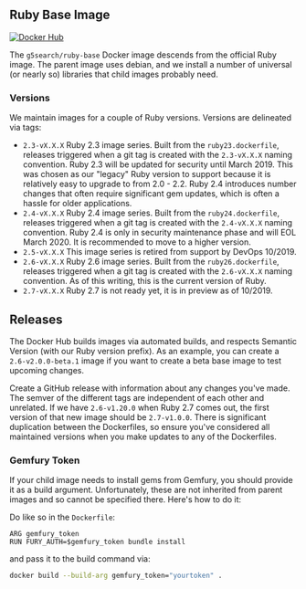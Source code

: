 ## Ruby Base Image

[![Docker Hub](https://img.shields.io/badge/docker-ready-blue.svg)](https://hub.docker.com/r/g5search/ruby-base/)

The `g5search/ruby-base` Docker image descends from the official Ruby image. The parent image uses debian, and we install a number of universal (or nearly so) libraries that child images probably need.

### Versions

We maintain images for a couple of Ruby versions. Versions are delineated via tags:

  - `2.3-vX.X.X` Ruby 2.3 image series. Built from the `ruby23.dockerfile`, releases triggered when a git tag is created with the `2.3-vX.X.X` naming convention. Ruby 2.3 will be updated for security until March 2019. This was chosen as our "legacy" Ruby version to support because it is relatively easy to upgrade to from 2.0 - 2.2. Ruby 2.4 introduces number changes that often require significant gem updates, which is often a hassle for older applications.
  - `2.4-vX.X.X` Ruby 2.4 image series. Built from the `ruby24.dockerfile`, releases triggered when a git tag is created with the `2.4-vX.X.X` naming convention. Ruby 2.4 is only in security maintenance phase and will EOL March 2020. It is recommended to move to a higher version.
  - `2.5-vX.X.X` This image series is retired from support by DevOps 10/2019.
  - `2.6-vX.X.X` Ruby 2.6 image series. Built from the `ruby26.dockerfile`, releases triggered when a git tag is created with the `2.6-vX.X.X` naming convention. As of this writing, this is the current version of Ruby.
  - `2.7-vX.X.X` Ruby 2.7 is not ready yet, it is in preview as of 10/2019.

## Releases

The Docker Hub builds images via automated builds, and respects Semantic Version (with our Ruby version prefix). As an example, you can create a `2.6-v2.0.0-beta.1` image if you want to create a beta base image to test upcoming changes.

Create a GitHub release with information about any changes you've made. The semver of the different tags are independent of each other and unrelated. If we have `2.6-v1.20.0` when Ruby 2.7 comes out, the first version of that new image should be `2.7-v1.0.0`. There is significant duplication between the Dockerfiles, so ensure you've considered all maintained versions when you make updates to any of the Dockerfiles.

### Gemfury Token

If your child image needs to install gems from Gemfury, you should provide it as a build argument. Unfortunately, these are not inherited from parent images and so cannot be specified there. Here's how to do it:

Do like so in the `Dockerfile`:

```
ARG gemfury_token
RUN FURY_AUTH=$gemfury_token bundle install
```

and pass it to the build command via:

```bash
docker build --build-arg gemfury_token="yourtoken" .
```
